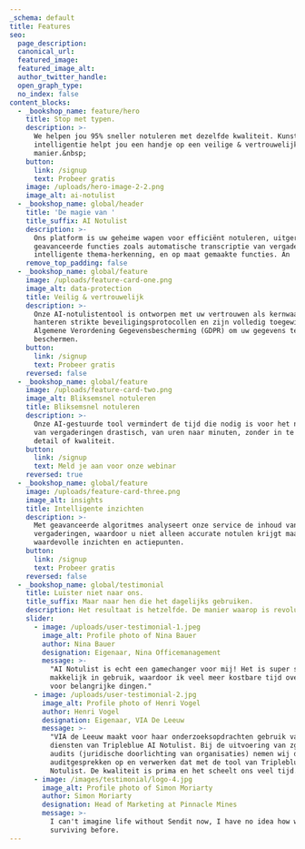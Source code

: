 ```yaml
---
_schema: default
title: Features
seo:
  page_description:
  canonical_url:
  featured_image:
  featured_image_alt:
  author_twitter_handle:
  open_graph_type:
  no_index: false
content_blocks:
  - _bookshop_name: feature/hero
    title: Stop met typen.
    description: >-
      We helpen jou 95% sneller notuleren met dezelfde kwaliteit. Kunstmatige
      intelligentie helpt jou een handje op een veilige & vertrouwelijke
      manier.&nbsp;
    button:
      link: /signup
      text: Probeer gratis
    image: /uploads/hero-image-2-2.png
    image_alt: ai-notulist
  - _bookshop_name: global/header
    title: 'De magie van '
    title_suffix: AI Notulist
    description: >-
      Ons platform is uw geheime wapen voor efficiënt notuleren, uitgerust met
      geavanceerde functies zoals automatische transcriptie van vergaderingen,
      intelligente thema-herkenning, en op maat gemaakte functies. An
    remove_top_padding: false
  - _bookshop_name: global/feature
    image: /uploads/feature-card-one.png
    image_alt: data-protection
    title: Veilig & vertrouwelijk
    description: >-
      Onze AI-notulistentool is ontworpen met uw vertrouwen als kernwaarde. Wij
      hanteren strikte beveiligingsprotocollen en zijn volledig toegewijd aan de
      Algemene Verordening Gegevensbescherming (GDPR) om uw gegevens te
      beschermen.
    button:
      link: /signup
      text: Probeer gratis
    reversed: false
  - _bookshop_name: global/feature
    image: /uploads/feature-card-two.png
    image_alt: Bliksemsnel notuleren
    title: Bliksemsnel notuleren
    description: >-
      Onze AI-gestuurde tool vermindert de tijd die nodig is voor het notuleren
      van vergaderingen drastisch, van uren naar minuten, zonder in te boeten op
      detail of kwaliteit.
    button:
      link: /signup
      text: Meld je aan voor onze webinar
    reversed: true
  - _bookshop_name: global/feature
    image: /uploads/feature-card-three.png
    image_alt: insights
    title: Intelligente inzichten
    description: >-
      Met geavanceerde algoritmes analyseert onze service de inhoud van uw
      vergaderingen, waardoor u niet alleen accurate notulen krijgt maar ook
      waardevolle inzichten en actiepunten.
    button:
      link: /signup
      text: Probeer gratis
    reversed: false
  - _bookshop_name: global/testimonial
    title: Luister niet naar ons.
    title_suffix: Maar naar hen die het dagelijks gebruiken.
    description: Het resultaat is hetzelfde. De manier waarop is revolutionair.
    slider:
      - image: /uploads/user-testimonial-1.jpeg
        image_alt: Profile photo of Nina Bauer
        author: Nina Bauer
        designation: Eigenaar, Nina Officemanagement
        message: >-
          "AI Notulist is echt een gamechanger voor mij! Het is super snel en
          makkelijk in gebruik, waardoor ik veel meer kostbare tijd overhoud
          voor belangrijke dingen."
      - image: /uploads/user-testimonial-2.jpg
        image_alt: Profile photo of Henri Vogel
        author: Henri Vogel
        designation: Eigenaar, VIA De Leeuw
        message: >-
          "VIA de Leeuw maakt voor haar onderzoeksopdrachten gebruik van de
          diensten van Tripleblue AI Notulist. Bij de uitvoering van zgn legal
          audits (juridische doorlichting van organisaties) nemen wij de
          auditgesprekken op en verwerken dat met de tool van Tripleblue AI
          Notulist. De kwaliteit is prima en het scheelt ons veel tijd."
      - image: /images/testimonial/logo-4.jpg
        image_alt: Profile photo of Simon Moriarty
        author: Simon Moriarty
        designation: Head of Marketing at Pinnacle Mines
        message: >-
          I can't imagine life without Sendit now, I have no idea how we were
          surviving before.
---
```


